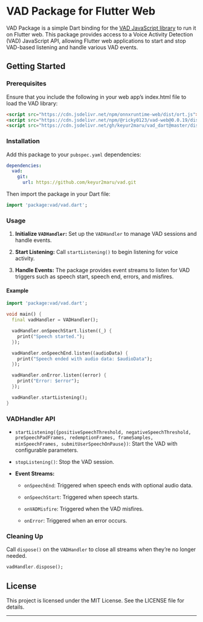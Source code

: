 # VAD Package for Flutter Web
VAD Package is a simple Dart binding for the [VAD JavaScript library](https://github.com/ricky0123/vad) to run it on Flutter web. This package provides access to a Voice Activity Detection (VAD) JavaScript API, allowing Flutter web applications to start and stop VAD-based listening and handle various VAD events.
## Getting Started

### Prerequisites

Ensure that you include the following in your web app’s index.html file to load the VAD library:


```html
<script src="https://cdn.jsdelivr.net/npm/onnxruntime-web/dist/ort.js"></script>
<script src="https://cdn.jsdelivr.net/npm/@ricky0123/vad-web@0.0.19/dist/bundle.min.js"></script>
<script src="https://cdn.jsdelivr.net/gh/keyur2maru/vad_dart@master/dist/vad_dart.js"></script>
```

### Installation
Add this package to your `pubspec.yaml` dependencies:

```yaml
dependencies:
  vad:
    git:
      url: https://github.com/keyur2maru/vad.git
```

Then import the package in your Dart file:


```dart
import 'package:vad/vad.dart';
```

### Usage

1. **Initialize `VADHandler`:**  Set up the `VADHandler` to manage VAD sessions and handle events.

2. **Start Listening:**  Call `startListening()` to begin listening for voice activity.

3. **Handle Events:**  The package provides event streams to listen for VAD triggers such as speech start, speech end, errors, and misfires.

#### Example


```dart
import 'package:vad/vad.dart';

void main() {
  final vadHandler = VADHandler();

  vadHandler.onSpeechStart.listen((_) {
    print("Speech started.");
  });

  vadHandler.onSpeechEnd.listen((audioData) {
    print("Speech ended with audio data: $audioData");
  });

  vadHandler.onError.listen((error) {
    print("Error: $error");
  });

  vadHandler.startListening();
}
```

### VADHandler API

- `startListening({positiveSpeechThreshold, negativeSpeechThreshold, preSpeechPadFrames, redemptionFrames, frameSamples, minSpeechFrames, submitUserSpeechOnPause})`: Start the VAD with configurable parameters.

- `stopListening()`: Stop the VAD session.

- **Event Streams:**
    - `onSpeechEnd`: Triggered when speech ends with optional audio data.

    - `onSpeechStart`: Triggered when speech starts.

    - `onVADMisfire`: Triggered when the VAD misfires.

    - `onError`: Triggered when an error occurs.

### Cleaning Up
Call `dispose()` on the `VADHandler` to close all streams when they’re no longer needed.

```dart
vadHandler.dispose();
```

## License

This project is licensed under the MIT License. See the LICENSE file for details.


---